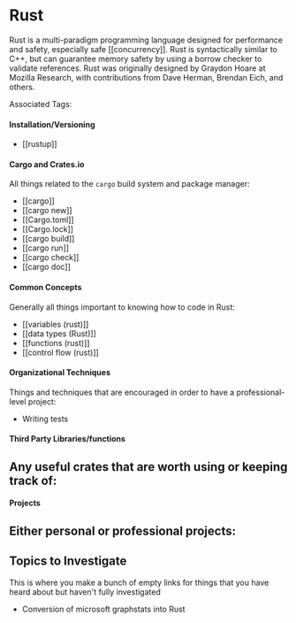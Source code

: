 # Rust
Rust is a multi-paradigm programming language designed for performance and safety, especially safe [[concurrency]]. Rust is syntactically similar to C++, but can guarantee memory safety by using a borrow checker to validate references. Rust was originally designed by Graydon Hoare at Mozilla Research, with contributions from Dave Herman, Brendan Eich, and others.

Associated Tags: 

#### Installation/Versioning
- [[rustup]]

#### Cargo and Crates.io
All things related to the `cargo` build system and package manager:
- [[cargo]]
- [[cargo new]]
- [[Cargo.toml]]
- [[Cargo.lock]]
- [[cargo build]]
- [[cargo run]]
- [[cargo check]]
- [[cargo doc]]


#### Common Concepts
Generally all things important to knowing how to code in Rust:
- [[variables (rust)]]
- [[data types (Rust)]]
- [[functions (rust)]]
- [[control flow (rust)]]


#### Organizational Techniques
Things and techniques that are encouraged in order to have a professional-level project:
- Writing tests


#### Third Party Libraries/functions
Any useful crates that are worth using or keeping track of:
- 


#### Projects
Either personal or professional projects:
- 


## Topics to Investigate
This is where you make a bunch of empty links for things that you have heard about but haven't fully investigated
- Conversion of microsoft graphstats into Rust